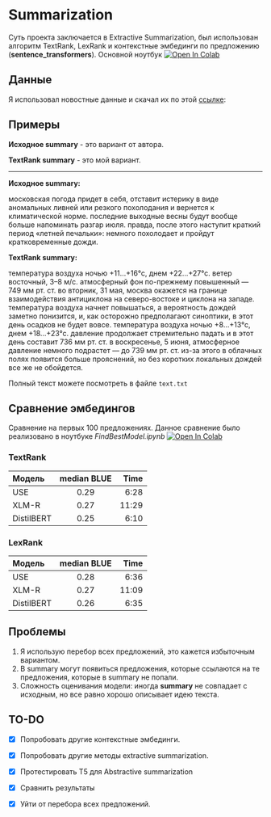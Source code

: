 # Summarization
Суть проекта заключается в Extractive Summarization, был использован 
алгоритм TextRank, LexRank и контекстные эмбединги по предложению (**sentence_transformers**). 
Основной ноутбук [![Open In Colab](https://colab.research.google.com/assets/colab-badge.svg)](https://colab.research.google.com/drive/1b-sg2SfnlSLUReyNDVnqtfpYFI_jf3i0?usp=sharing)

## Данные
Я использовал новостные данные и скачал их по этой [ссылке](https://www.dropbox.com/s/43l702z5a5i2w8j/gazeta_train.txt): 

## Примеры
**Исходное summary** - это вариант от автора.

**TextRank summary** - это мой вариант.

------------------------------------------------------------------------------------------------------------------------------------------------------
**Исходное summary:**

московская погода придет в себя, отставит истерику в виде аномальных ливней или резкого похолодания и вернется к климатической норме. последние выходные весны будут вообще больше напоминать разгар июля. правда, после этого наступит краткий период «летней печальки»: немного похолодает и пройдут кратковременные дожди.

**TextRank summary:**

температура воздуха ночью +11…+16°с, днем +22…+27°с. ветер восточный, 3–8 м/с. атмосферный фон по-прежнему повышенный — 749 мм рт. ст. во вторник, 31 мая, москва окажется на границе взаимодействия антициклона на северо-востоке и циклона на западе. температура воздуха начнет повышаться, а вероятность дождей заметно понизится, и, как осторожно предполагают синоптики, в этот день осадков не будет вовсе. температура воздуха ночью +8…+13°с, днем +18…+23°с. давление продолжает стремительно падать и в этот день составит 736 мм рт. ст. в воскресенье, 5 июня, атмосферное давление немного подрастет — до 739 мм рт. ст. из-за этого в облачных полях появится больше прояснений, но без коротких локальных дождей все же не обойдется.

Полный текст можете посмотреть в файле `text.txt`

## Сравнение эмбедингов
Сравнение на первых 100 предложениях. Данное сравнение было реализовано в ноутбуке *FindBestModel.ipynb* [![Open In Colab](https://colab.research.google.com/assets/colab-badge.svg)](https://colab.research.google.com/drive/1w-MUiMEaG9mBSc6LIRqJXmFPkjmarM8M?usp=sharing)
### TextRank

| Модель  | median BLUE  | Time |
|:------------- |:---------------:| -------------:|
| USE      | 0.29 |     6:28 |
| XLM-R      | 0.27        |         11:29   |
| DistilBERT | 0.25       |        6:10 |

### LexRank
| Модель  | median BLUE  | Time |
|:------------- |:---------------:| -------------:|
| USE      | 0.28 |     6:36 |
| XLM-R      | 0.27        |         11:09   |
| DistilBERT | 0.26       |        6:35 |


## Проблемы
1.  Я использую перебор всех предложений, это кажется избыточным вариантом.
2.  В summary могут появиться предложения, которые ссылаются на те предложения, 
которые в summary не попали.
3.  Сложность оценивания модели: иногда **summary** не совпадает с исходным, но все 
равно хорошо описывает идею текста.

## TO-DO
- [x] Попробовать другие контекстные эмбединги.
- [x] Попробовать другие методы extractive summarization.
- [x] Протестировать T5 для Abstractive summarization
- [x] Сравнить результаты
- [x] Уйти от перебора всех предложений.

